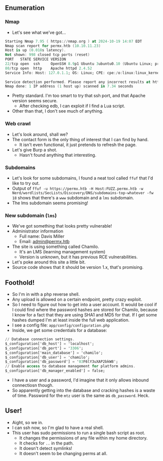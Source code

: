 ## Enumeration
### Nmap
- Let's see what we've got...
```a
Starting Nmap 7.95 ( https://nmap.org ) at 2024-10-19 14:07 EDT  
Nmap scan report for permx.htb (10.10.11.23)  
Host is up (0.018s latency).  
Not shown: 998 closed tcp ports (reset)  
PORT   STATE SERVICE VERSION  
22/tcp open  ssh     OpenSSH 8.9p1 Ubuntu 3ubuntu0.10 (Ubuntu Linux; protocol 2.0)  
80/tcp open  http    Apache httpd 2.4.52  
Service Info: Host: 127.0.1.1; OS: Linux; CPE: cpe:/o:linux:linux_kernel  
  
Service detection performed. Please report any incorrect results at https://nmap.org/submit/ .  
Nmap done: 1 IP address (1 host up) scanned in 7.34 seconds
```
- Pretty standard. I'm too smart to try that ssh port, and that Apache version seems secure.
	- After checking edb, I can exploit if I find a Lua script.
- Other than that, I don't see much of anything.

### Web crawl
- Let's look around, shall we?
- The contact form is the only thing of interest that I can find by hand.
	- It isn't even functional, it just pretends to refresh the page.
- Let's give Burp a shot.
	- Hasn't found anything that interesting.

### Subdomains
- Let's look for some subdomains, I found a neat tool called `ffuf` that I'd like to try out.
- Output of `ffuf -u https://permx.htb -H Host:FUZZ.permx.htb -w Nerd/wordlists/SecLists/Discovery/DNS/subdomains-top-whatever -fw 18` shows that there's a `www` subdomain and a `lms` subdomain.
- The lms subdomain seems promising!

### New subdomain (`lms`)
- We've got something that looks pretty vulnerable!
- Administrator information
	- Full name: Davis Miller
	- Email: admin@permx.htb
- The site is using something called Chamilo.
	- It's an LMS (learning management system)
	- Version is unknown, but it has previous RCE vulnerabilities.
- Let's poke around this site a little bit.
- Source code shows that it should be version 1.x, that's promising.

## Foothold!
- So I'm in with a php reverse shell.
- Any upload is allowed on a certain endpoint, pretty crazy exploit.
- So I need to figure out how to get into a user account. It would be cool if I could find where the password hashes are stored for Chamilo, because I know for a fact that they are using SHA1 and MD5 for that. If I get some hashes dumped I'm at least inside the full web application.
- I see a config file: `app/config/configuration.php`
- Inside, we get some credentials for a database:
```a
// Database connection settings.  
$_configuration['db_host'] = 'localhost';  
$_configuration['db_port'] = '3306';  
$_configuration['main_database'] = 'chamilo';  
$_configuration['db_user'] = 'chamilo';  
$_configuration['db_password'] = '03F6lY3uXAP2bkW8';  
// Enable access to database management for platform admins.  
$_configuration['db_manager_enabled'] = false;
```
- I have a user and a password, I'd imagine that it only allows inbound connectiosn though.
- So apparently getting into the database and cracking hashes is a waste of time. Password for the `mtz` user is the same as `db_password`. Heck.

## User!
- Aight, so we in.
- I can ssh now, so I'm glad to have a real shell.
- This user has sudo permissions to run a single bash script as root.
	- It changes the permissions of any file within my home directory.
	- It checks for `..` in the path.
	- It doesn't detect symlinks!
	- It doesn't seem to be changing perms at all.